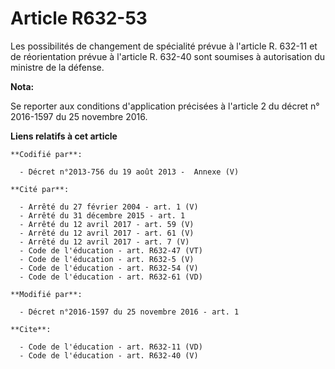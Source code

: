 # Article R632-53

Les possibilités de changement de spécialité prévue à l'article R. 632-11 et de réorientation prévue à l'article R. 632-40
sont soumises à autorisation du ministre de la défense.

**Nota:**

Se reporter aux conditions d'application précisées à l'article 2 du décret n° 2016-1597 du 25 novembre 2016.

**Liens relatifs à cet article**

	**Codifié par**:

	  - Décret n°2013-756 du 19 août 2013 -  Annexe (V)

	**Cité par**:

	  - Arrêté du 27 février 2004 - art. 1 (V)
	  - Arrêté du 31 décembre 2015 - art. 1
	  - Arrêté du 12 avril 2017 - art. 59 (V)
	  - Arrêté du 12 avril 2017 - art. 61 (V)
	  - Arrêté du 12 avril 2017 - art. 7 (V)
	  - Code de l'éducation - art. R632-47 (VT)
	  - Code de l'éducation - art. R632-5 (V)
	  - Code de l'éducation - art. R632-54 (V)
	  - Code de l'éducation - art. R632-61 (VD)

	**Modifié par**:

	  - Décret n°2016-1597 du 25 novembre 2016 - art. 1

	**Cite**:

	  - Code de l'éducation - art. R632-11 (VD)
	  - Code de l'éducation - art. R632-40 (V)
